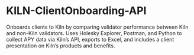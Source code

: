 # KILN-ClientOnboarding-API
Onboards clients to Kiln by comparing validator performance between Kiln and non-Kiln validators. Uses Holesky Explorer, Postman, and Python to collect APY data via Kiln’s API, exports to Excel, and includes a client presentation on Kiln’s products and benefits.
